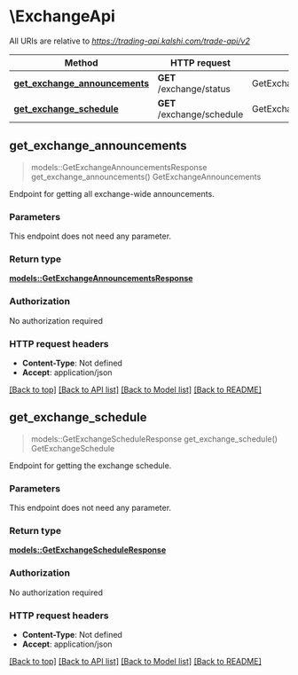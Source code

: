 # \ExchangeApi

All URIs are relative to *https://trading-api.kalshi.com/trade-api/v2*

Method | HTTP request | Description
------------- | ------------- | -------------
[**get_exchange_announcements**](ExchangeApi.md#get_exchange_announcements) | **GET** /exchange/status | GetExchangeAnnouncements
[**get_exchange_schedule**](ExchangeApi.md#get_exchange_schedule) | **GET** /exchange/schedule | GetExchangeSchedule



## get_exchange_announcements

> models::GetExchangeAnnouncementsResponse get_exchange_announcements()
GetExchangeAnnouncements

Endpoint for getting all exchange-wide announcements.

### Parameters

This endpoint does not need any parameter.

### Return type

[**models::GetExchangeAnnouncementsResponse**](GetExchangeAnnouncementsResponse.md)

### Authorization

No authorization required

### HTTP request headers

- **Content-Type**: Not defined
- **Accept**: application/json

[[Back to top]](#) [[Back to API list]](../README.md#documentation-for-api-endpoints) [[Back to Model list]](../README.md#documentation-for-models) [[Back to README]](../README.md)


## get_exchange_schedule

> models::GetExchangeScheduleResponse get_exchange_schedule()
GetExchangeSchedule

Endpoint for getting the exchange schedule.

### Parameters

This endpoint does not need any parameter.

### Return type

[**models::GetExchangeScheduleResponse**](GetExchangeScheduleResponse.md)

### Authorization

No authorization required

### HTTP request headers

- **Content-Type**: Not defined
- **Accept**: application/json

[[Back to top]](#) [[Back to API list]](../README.md#documentation-for-api-endpoints) [[Back to Model list]](../README.md#documentation-for-models) [[Back to README]](../README.md)

